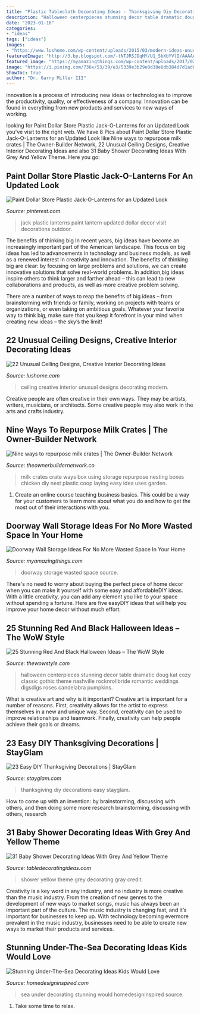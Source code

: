 ```yaml
---
title: "Plastic Tablecloth Decorating Ideas - Thanksgiving Diy Decorations Easy Stayglam"
description: "Halloween centerpieces stunning decor table dramatic doug kat cozy classic gothic theme nashville rocknrollbride romantic weddings digsdigs roses candelabra pumpkins"
date: "2023-01-16"
categories:
- "ideas"
tags: ["ideas"]
images:
- "https://www.lushome.com/wp-content/uploads/2015/03/modern-ideas-unusual-ceiling-designs-17.jpg"
featuredImage: "http://3.bp.blogspot.com/-tNTJRSJDqHY/U1_SbXbYVlI/AAAAAAAAD3g/BnS1rkqa3Kc/s1600/007.jpg"
featured_image: "https://myamazingthings.com/wp-content/uploads/2017/02/11-full-wall-coverage-bookshelf-decor-homebnc-680x1024.jpg"
image: "https://i.pinimg.com/736x/53/39/e3/5339e3b29e0d38e6db384d7d1ad0bfa7.jpg"
ShowToc: true
author: "Dr. Garry Miller III"
---
```



innovation is a process of introducing new ideas or technologies to improve the productivity, quality, or effectiveness of a company. Innovation can be found in everything from new products and services to new ways of working. 

	

		
looking for Paint Dollar Store Plastic Jack-O-Lanterns for an Updated Look you've visit to the right web. We have 8 Pics about Paint Dollar Store Plastic Jack-O-Lanterns for an Updated Look like Nine ways to repurpose milk crates | The Owner-Builder Network, 22 Unusual Ceiling Designs, Creative Interior Decorating Ideas and also 31 Baby Shower Decorating Ideas With Grey And Yellow Theme. Here you go:
		
    
## Paint Dollar Store Plastic Jack-O-Lanterns For An Updated Look

<img loading=lazy src="https://i.pinimg.com/736x/53/39/e3/5339e3b29e0d38e6db384d7d1ad0bfa7.jpg" onerror="this.onerror=null;this.src='https://tse2.mm.bing.net/th?id=OIP.lSpDsBKECrqbNWsv2C74vAHaJ4&amp;pid=15.1';" alt="Paint Dollar Store Plastic Jack-O-Lanterns for an Updated Look">

_Source: pinterest.com_

>jack plastic lanterns paint lantern updated dollar decor visit decorations outdoor. 

	

The benefits of thinking big
In recent years, big ideas have become an increasingly important part of the American landscape. This focus on big ideas has led to advancements in technology and business models, as well as a renewed interest in creativity and innovation.
The benefits of thinking big are clear: by focusing on large problems and solutions, we can create innovative solutions that solve real-world problems. In addition,big ideas inspire others to think larger and farther ahead – this can lead to new collaborations and products, as well as more creative problem solving.

There are a number of ways to reap the benefits of big ideas – from brainstorming with friends or family, working on projects with teams or organizations, or even taking on ambitious goals. Whatever your favorite way to think big, make sure that you keep it forefront in your mind when creating new ideas – the sky’s the limit!

    
## 22 Unusual Ceiling Designs, Creative Interior Decorating Ideas

<img loading=lazy src="https://www.lushome.com/wp-content/uploads/2015/03/modern-ideas-unusual-ceiling-designs-17.jpg" onerror="this.onerror=null;this.src='https://tse1.mm.bing.net/th?id=OIP.8lFsMPCyupQFmWmO8ZOOJgAAAA&amp;pid=15.1';" alt="22 Unusual Ceiling Designs, Creative Interior Decorating Ideas">

_Source: lushome.com_

>ceiling creative interior unusual designs decorating modern. 

	

Creative people are often creative in their own ways. They may be artists, writers, musicians, or architects. Some creative people may also work in the arts and crafts industry.

    
## Nine Ways To Repurpose Milk Crates | The Owner-Builder Network

<img loading=lazy src="http://theownerbuildernetwork.co/wp-content/uploads/2015/06/Milk-Crate-Ideas-23.jpg" onerror="this.onerror=null;this.src='https://tse2.mm.bing.net/th?id=OIP.7xCTfT8WzMyyeJVxnWx9-wHaJ4&amp;pid=15.1';" alt="Nine ways to repurpose milk crates | The Owner-Builder Network">

_Source: theownerbuildernetwork.co_

>milk crates crate ways box using storage repurpose nesting boxes chicken diy nest plastic coop laying easy idea uses garden. 

	

1) Create an online course teaching business basics. This could be a way for your customers to learn more about what you do and how to get the most out of their interactions with you.

    
## Doorway Wall Storage Ideas For No More Wasted Space In Your Home

<img loading=lazy src="https://myamazingthings.com/wp-content/uploads/2017/02/11-full-wall-coverage-bookshelf-decor-homebnc-680x1024.jpg" onerror="this.onerror=null;this.src='https://tse3.mm.bing.net/th?id=OIP.-_NqlsXDJlFklxP2-PQwFwHaLJ&amp;pid=15.1';" alt="Doorway Wall Storage Ideas For No More Wasted Space In Your Home">

_Source: myamazingthings.com_

>doorway storage wasted space source. 

	

There's no need to worry about buying the perfect piece of home decor when you can make it yourself with some easy and affordableDIY ideas. With a little creativity, you can add any element you like to your space without spending a fortune. Here are five easyDIY ideas that will help you improve your home decor without much effort: 

    
## 25 Stunning Red And Black Halloween Ideas – The WoW Style

<img loading=lazy src="http://thewowstyle.com/wp-content/uploads/2016/07/Red-And-Black-Centrepiece-Halloween-Ideas.jpg" onerror="this.onerror=null;this.src='https://tse2.mm.bing.net/th?id=OIP.rCOtQGLYuWbuKG0j4aCl1gHaLF&amp;pid=15.1';" alt="25 Stunning Red And Black Halloween Ideas – The WoW Style">

_Source: thewowstyle.com_

>halloween centerpieces stunning decor table dramatic doug kat cozy classic gothic theme nashville rocknrollbride romantic weddings digsdigs roses candelabra pumpkins. 

	

What is creative art and why is it important?
Creative art is important for a number of reasons. First, creativity allows for the artist to express themselves in a new and unique way. Second, creativity can be used to improve relationships and teamwork. Finally, creativity can help people achieve their goals or dreams.

    
## 23 Easy DIY Thanksgiving Decorations | StayGlam

<img loading=lazy src="https://stayglam.com/wp-content/uploads/2016/11/DIY-Thanksgiving-Decorations2.jpg" onerror="this.onerror=null;this.src='https://tse2.mm.bing.net/th?id=OIP.kMrtEOrAC9_IpPZajZbFjQHaEf&amp;pid=15.1';" alt="23 Easy DIY Thanksgiving Decorations | StayGlam">

_Source: stayglam.com_

>thanksgiving diy decorations easy stayglam. 

	

How to come up with an invention: by brainstorming, discussing with others, and then doing some more research
brainstorming, discussing with others, research

    
## 31 Baby Shower Decorating Ideas With Grey And Yellow Theme

<img loading=lazy src="http://3.bp.blogspot.com/-tNTJRSJDqHY/U1_SbXbYVlI/AAAAAAAAD3g/BnS1rkqa3Kc/s1600/007.jpg" onerror="this.onerror=null;this.src='https://tse1.mm.bing.net/th?id=OIP.kDYkUY4GyEdi0iocgm18KQHaLH&amp;pid=15.1';" alt="31 Baby Shower Decorating Ideas With Grey And Yellow Theme">

_Source: tabledecoratingideas.com_

>shower yellow theme grey decorating gray credit. 

	

Creativity is a key word in any industry, and no industry is more creative than the music industry. From the creation of new genres to the development of new ways to market songs, music has always been an important part of the culture. The music industry is changing fast, and it’s important for businesses to keep up. With technology becoming evermore prevalent in the music industry, businesses need to be able to create new ways to market their products and services.

    
## Stunning Under-The-Sea Decorating Ideas Kids Would Love

<img loading=lazy src="http://www.homedesigninspired.com/wp-content/uploads/2017/06/under-the-sea-decorating-inspiration-6-1-2.jpg" onerror="this.onerror=null;this.src='https://tse4.mm.bing.net/th?id=OIP.5IfXx8wsFnhdZ2EQ9l_TXQHaNJ&amp;pid=15.1';" alt="Stunning Under-The-Sea Decorating Ideas Kids Would Love">

_Source: homedesigninspired.com_

>sea under decorating stunning would homedesigninspired source. 

	

1. Take some time to relax.

